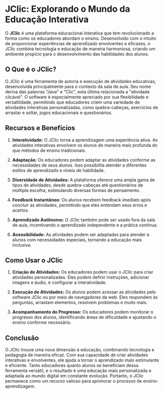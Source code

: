 # JClic: Explorando o Mundo da Educação Interativa

O **JClic** é uma plataforma educacional interativa que tem revolucionado a forma como os educadores abordam o ensino. Desenvolvido com o intuito de proporcionar experiências de aprendizado envolventes e eficazes, o JClic combina tecnologia e educação de maneira harmoniosa, criando um ambiente propício para o desenvolvimento das habilidades dos alunos.

## O Que é o JClic?

O JClic é uma ferramenta de autoria e execução de atividades educativas, desenvolvida principalmente para o contexto da sala de aula. Seu nome deriva das palavras "Java" e "Clic", esta última relacionada a "atividade clicável". O software é especialmente apreciado por sua flexibilidade e versatilidade, permitindo que educadores criem uma variedade de atividades interativas personalizadas, como quebra-cabeças, exercícios de arrastar e soltar, jogos educacionais e questionários.

## Recursos e Benefícios

1. **Interatividade:** O JClic torna a aprendizagem uma experiência ativa. As atividades interativas envolvem os alunos de maneira mais profunda do que métodos de ensino tradicionais.

2. **Adaptação:** Os educadores podem adaptar as atividades conforme as necessidades de seus alunos. Isso possibilita atender a diferentes estilos de aprendizado e níveis de habilidade.

3. **Diversidade de Atividades:** A plataforma oferece uma ampla gama de tipos de atividades, desde quebra-cabeças até questionários de múltipla escolha, estimulando diversas formas de pensamento.

4. **Feedback Instantâneo:** Os alunos recebem feedback imediato após concluir as atividades, permitindo que eles entendam seus erros e acertos.

5. **Aprendizado Autônomo:** O JClic também pode ser usado fora da sala de aula, incentivando o aprendizado independente e a prática contínua.

6. **Acessibilidade:** As atividades podem ser adaptadas para atender a alunos com necessidades especiais, tornando a educação mais inclusiva.

## Como Usar o JClic

1. **Criação de Atividades:** Os educadores podem usar o JClic para criar atividades personalizadas. Eles podem definir instruções, adicionar imagens e áudio, e configurar a interatividade.

2. **Execução de Atividades:** Os alunos podem acessar as atividades pelo software JClic ou por meio de navegadores da web. Eles respondem às perguntas, arrastam elementos, resolvem problemas e muito mais.

3. **Acompanhamento do Progresso:** Os educadores podem monitorar o progresso dos alunos, identificando áreas de dificuldade e ajustando o ensino conforme necessário.

## Conclusão

O JClic trouxe uma nova dimensão à educação, combinando tecnologia e pedagogia de maneira eficaz. Com sua capacidade de criar atividades interativas e envolventes, ele ajuda a tornar o aprendizado mais estimulante e eficiente. Tanto educadores quanto alunos se beneficiam dessa ferramenta versátil, e o resultado é uma educação mais personalizada e adaptada ao mundo digital em constante evolução. Portanto, o JClic permanece como um recurso valioso para aprimorar o processo de ensino-aprendizagem.
